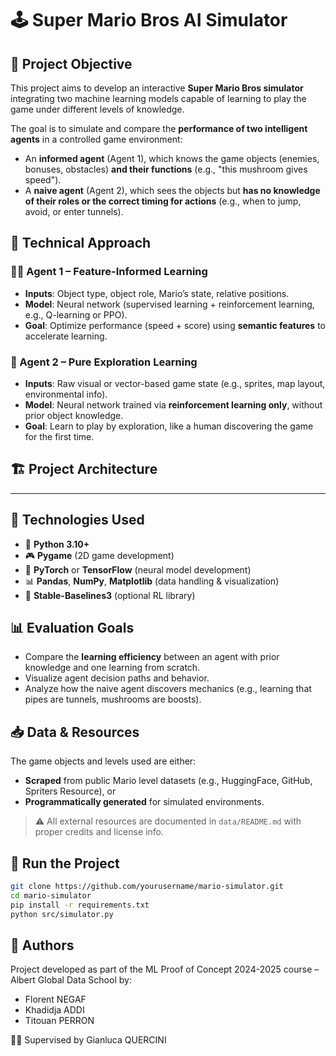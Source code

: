 # 🕹️ Super Mario Bros AI Simulator

## 🎯 Project Objective

This project aims to develop an interactive **Super Mario Bros simulator** integrating two machine learning models capable of learning to play the game under different levels of knowledge.

The goal is to simulate and compare the **performance of two intelligent agents** in a controlled game environment:

- An **informed agent** (Agent 1), which knows the game objects (enemies, bonuses, obstacles) **and their functions** (e.g., "this mushroom gives speed").
- A **naive agent** (Agent 2), which sees the objects but **has no knowledge of their roles or the correct timing for actions** (e.g., when to jump, avoid, or enter tunnels).


## 🧠 Technical Approach

### 🕵️‍♂️ Agent 1 – Feature-Informed Learning
- **Inputs**: Object type, object role, Mario’s state, relative positions.
- **Model**: Neural network (supervised learning + reinforcement learning, e.g., Q-learning or PPO).
- **Goal**: Optimize performance (speed + score) using **semantic features** to accelerate learning.

### 🤖 Agent 2 – Pure Exploration Learning
- **Inputs**: Raw visual or vector-based game state (e.g., sprites, map layout, environmental info).
- **Model**: Neural network trained via **reinforcement learning only**, without prior object knowledge.
- **Goal**: Learn to play by exploration, like a human discovering the game for the first time.

## 🏗️ Project Architecture


---

## 🧪 Technologies Used

- 🐍 **Python 3.10+**
- 🎮 **Pygame** (2D game development)
- 🧠 **PyTorch** or **TensorFlow** (neural model development)
- 📊 **Pandas**, **NumPy**, **Matplotlib** (data handling & visualization)
- 🤖 **Stable-Baselines3** (optional RL library)

## 📊 Evaluation Goals

- Compare the **learning efficiency** between an agent with prior knowledge and one learning from scratch.
- Visualize agent decision paths and behavior.
- Analyze how the naive agent discovers mechanics (e.g., learning that pipes are tunnels, mushrooms are boosts).


## 📥 Data & Resources

The game objects and levels used are either:
- **Scraped** from public Mario level datasets (e.g., HuggingFace, GitHub, Spriters Resource), or
- **Programmatically generated** for simulated environments.

> ⚠️ All external resources are documented in `data/README.md` with proper credits and license info.

## 🚀 Run the Project

```bash
git clone https://github.com/yourusername/mario-simulator.git
cd mario-simulator
pip install -r requirements.txt
python src/simulator.py
```

## 📌 Authors

Project developed as part of the ML Proof of Concept 2024-2025 course – Albert Global Data School by:
- Florent NEGAF
- Khadidja ADDI
- Titouan PERRON

👨‍🏫 Supervised by Gianluca QUERCINI
